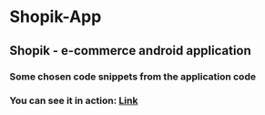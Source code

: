 # Shopik-App
## Shopik - e-commerce android application

### Some chosen code snippets from the application code
### You can see it in action: <a href="https://play.google.com/store/apps/details?id=com.eitan.shopik">Link</a>
